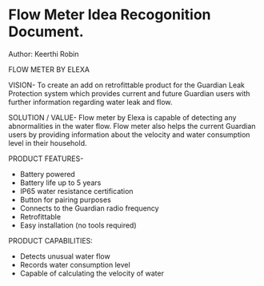 <!-- TITLE: Flow Meter -->
<!-- SUBTITLE: A quick summary of Flow Meter -->

# Flow Meter Idea Recogonition Document. 
Author: Keerthi Robin


FLOW METER BY ELEXA


VISION-
To create an add on retrofittable product for the Guardian Leak Protection system which provides current and future Guardian users with further information regarding water leak and flow. 

SOLUTION / VALUE-
Flow meter by Elexa is capable of detecting any abnormalities in the water flow. Flow meter also helps the current Guardian users by providing information about the velocity and water consumption level in their household.

PRODUCT FEATURES-
* Battery powered
* Battery life up to 5 years
* IP65 water resistance certification
* Button for pairing purposes
* Connects to the Guardian radio frequency
* Retrofittable
* Easy installation (no tools required)

PRODUCT CAPABILITIES:
* Detects unusual water flow 
* Records water consumption level
* Capable of calculating the velocity of water
